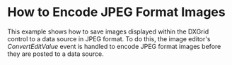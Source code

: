 # How to Encode JPEG Format Images


<p>This example shows how to save images displayed within the DXGrid control to a data source in JPEG format. To do this, the image editor's <i>Convert</i><i>EditValue</i> event is handled to encode JPEG format images before they are posted to a data source.</p>

<br/>


